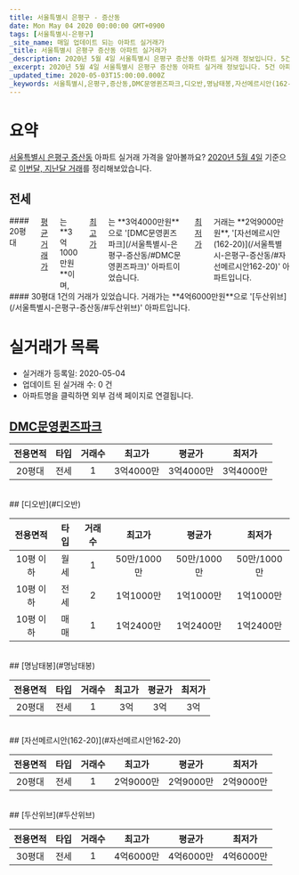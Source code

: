 ```yaml
---
title: 서울특별시 은평구 - 증산동
date: Mon May 04 2020 00:00:00 GMT+0900
tags: [서울특별시-은평구]
_site_name: 매일 업데이트 되는 아파트 실거래가
_title: 서울특별시 은평구 증산동 아파트 실거래가
_description: 2020년 5월 4일 서울특별시 은평구 증산동 아파트 실거래 정보입니다. 5건 아파트 정보가 있습니다.
_excerpt: 2020년 5월 4일 서울특별시 은평구 증산동 아파트 실거래 정보입니다. 5건 아파트 정보가 있습니다.
_updated_time: 2020-05-03T15:00:00.000Z
_keywords: 서울특별시,은평구,증산동,DMC문영퀸즈파크,디오반,명남태봉,자선메르시안(162-20),두산위브
---
```





# 요약
<ins>서울특별시 은평구 증산동</ins> 아파트 실거래 가격을 알아볼까요? <ins>2020년 5월 4일</ins> 기준으로 <ins>이번달, 지난달 거래</ins>를 정리해보았습니다.

## 전세
<div class="container">
<div class="six columns" markdown="1">
#### 20평대
<ins>평균 거래가</ins>는 **3억1000만원**이며, <ins>최고가</ins>는 **3억4000만원**으로 '[DMC문영퀸즈파크](/서울특별시-은평구-증산동/#DMC문영퀸즈파크)' 아파트이었습니다. <ins>최저가</ins> 거래는 **2억9000만원**, '[자선메르시안(162-20)](/서울특별시-은평구-증산동/#자선메르시안162-20)' 아파트입니다.
</div>
<div class="six columns" markdown="1">
#### 30평대
1건의 거래가 있었습니다. 거래가는 **4억6000만원**으로 '[두산위브](/서울특별시-은평구-증산동/#두산위브)' 아파트입니다.
</div>
</div>



# 실거래가 목록
- 실거래가 등록일: 2020-05-04
- 업데이트 된 실거래 수: 0 건
- 아파트명을 클릭하면 외부 검색 페이지로 연결됩니다.

## [DMC문영퀸즈파크](#DMC문영퀸즈파크)

|전용면적|타입|거래수|최고가|평균가|최저가|
|:---:|:---:|:---:|:---:|:---:|:---:|
|20평대|<span class="deal-type-2">전세</span>|1|3억4000만|3억4000만|3억4000만|

<br/>
## [디오반](#디오반)

|전용면적|타입|거래수|최고가|평균가|최저가|
|:---:|:---:|:---:|:---:|:---:|:---:|
|10평 이하|<span class="deal-type-3">월세</span>|1|50만/1000만|50만/1000만|50만/1000만|
|10평 이하|<span class="deal-type-2">전세</span>|2|1억1000만|1억1000만|1억1000만|
|10평 이하|<span class="deal-type-1">매매</span>|1|1억2400만|1억2400만|1억2400만|

<br/>
## [명남태봉](#명남태봉)

|전용면적|타입|거래수|최고가|평균가|최저가|
|:---:|:---:|:---:|:---:|:---:|:---:|
|20평대|<span class="deal-type-2">전세</span>|1|3억|3억|3억|

<br/>
## [자선메르시안(162-20)](#자선메르시안162-20)

|전용면적|타입|거래수|최고가|평균가|최저가|
|:---:|:---:|:---:|:---:|:---:|:---:|
|20평대|<span class="deal-type-2">전세</span>|1|2억9000만|2억9000만|2억9000만|

<br/>
## [두산위브](#두산위브)

|전용면적|타입|거래수|최고가|평균가|최저가|
|:---:|:---:|:---:|:---:|:---:|:---:|
|30평대|<span class="deal-type-2">전세</span>|1|4억6000만|4억6000만|4억6000만|

<br/>



